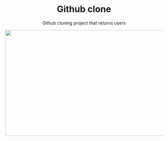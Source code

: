 <h1 align="center">Github clone</h1>

<p align="center">Github cloning project that returns users</p>


<p align="center">
  <img width='640' height="340"  src="src/assets/gif-geral.gif"/>
</p>
